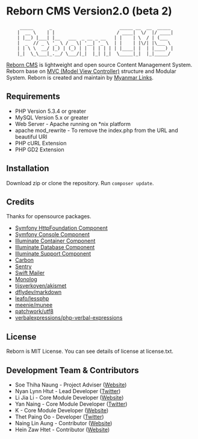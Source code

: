 Reborn CMS Version2.0 (beta 2)
=============================

		 _____      _                         _____ __  __  _____
		|  __ \    | |                       / ____|  \/  |/ ____|
		| |__) |___| |__   ___  _ __ _ __   | |    | \  / | (___
		|  _  // _ \ '_ \ / _ \| '__| '_ \  | |    | |\/| |\___ \
		| | \ \  __/ |_) | (_) | |  | | | | | |____| |  | |____) |
		|_|  \_\___|_.__/ \___/|_|  |_| |_|  \_____|_|  |_|_____/


[Reborn CMS](http://reborncms.com) is lightweight and open source Content Management System.
Reborn base on [MVC (Model View Controller)](http://www.en.wikipedia.org/wiki/Model-view-controller) structure and Modular System.
Reborn is created and maintain by [Myanmar Links](http://www.myanmarlinks.net).


Requirements
------------

* PHP Version 5.3.4 or greater
* MySQL Version 5.x or greater
* Web Server - Apache running on *nix platform
* apache mod_rewrite - To remove the index.php from the URL and beautiful URI
* PHP cURL Extension
* PHP GD2 Extension


Installation
------------
Download zip or clone the repository. Run `composer update`.


Credits
------------

Thanks for opensource packages.

* [Symfony HttpFoundation Component](https://packagist.org/packages/symfony/http-foundation)
* [Symfony Console Component](https://packagist.org/packages/symfony/console)
* [Illuminate Container Component](https://packagist.org/packages/illuminate/container)
* [Illuminate Database Component](http://packagist.org/packages/illuminate/database)
* [Illuminate Support Component](http://packagist.org/packages/illuminate/support)
* [Carbon](http://packagist.org/packages/nesbot/carbon)
* [Sentry](http://packages.org/packagist/cartalyst/sentry)
* [Swift Mailer](http://swiftmailer.org)
* [Monolog](http://github.com/Seldaek/monolog)
* [tijsverkoyen/akismet](https://github.com/tijsverkoyen/Akismet)
* [dflydev/markdown](https://github.com/dflydev/dflydev-markdown‎)
* [leafo/lessphp](https://github.com/leafo/lessphp)
* [meenie/munee](http://mun.ee)
* [patchwork/utf8](https://packagist.org/packages/patchwork/utf8)
* [verbalexpressions/php-verbal-expressions](https://packagist.org/packages/verbalexpressions/php-verbal-expressions)

License
------------

Reborn is MIT License. You can see details of license at license.txt.


Development Team & Contributors
------------

* Soe Thiha Naung - Project Adviser ([Website](http://soethiha.me/))
* Nyan Lynn Htut - Lead Developer ([Twitter](http://www.twitter.com/nyanlynnhtut))
* Li Jia Li - Core Module Developer ([Website](http://www.dragonvirus.com/))
* Yan Naing - Core Module Developer ([Twitter](http://www.twitter.com/Mr_YanNaing))
* K - Core Module Developer ([Website](http://khay.me))
* Thet Paing Oo - Developer ([Twitter](http://www.twitter.com/mgthetpaing))
* Naing Lin Aung - Contributor ([Website](http://www.m0rris.com/))
* Hein Zaw Htet - Contributor ([Website](http://www.myanmarwebdev.com/))